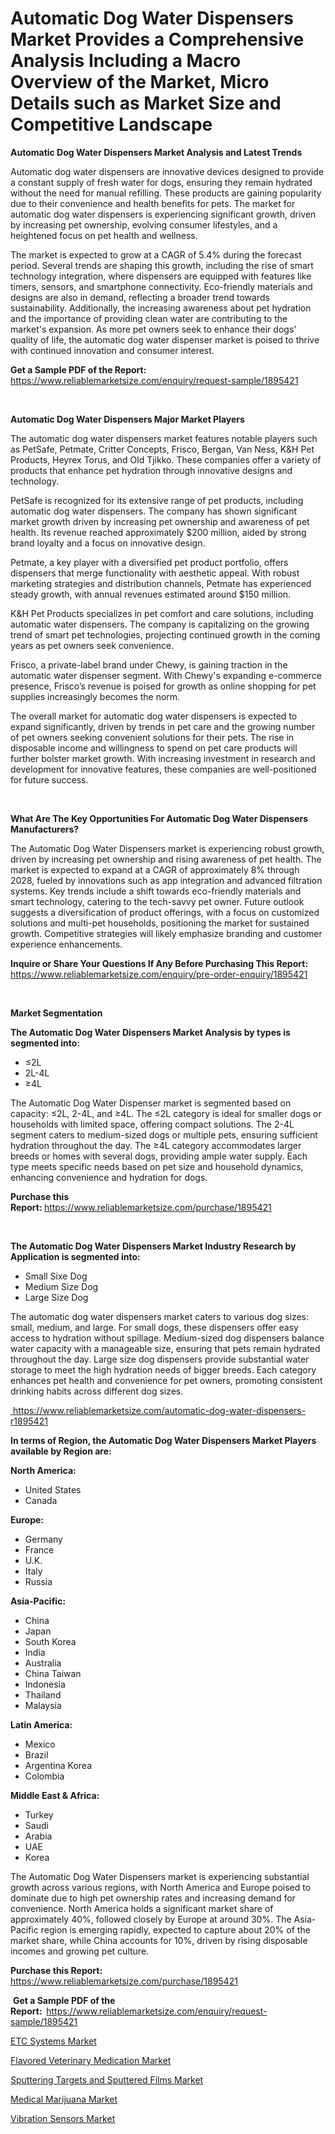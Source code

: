 <p><h1>Automatic Dog Water Dispensers Market Provides a Comprehensive Analysis Including a Macro Overview of the Market, Micro Details such as Market Size and Competitive Landscape</h1></p><p><strong>Automatic Dog Water Dispensers Market Analysis and Latest Trends</strong></p>
<p><p>Automatic dog water dispensers are innovative devices designed to provide a constant supply of fresh water for dogs, ensuring they remain hydrated without the need for manual refilling. These products are gaining popularity due to their convenience and health benefits for pets. The market for automatic dog water dispensers is experiencing significant growth, driven by increasing pet ownership, evolving consumer lifestyles, and a heightened focus on pet health and wellness.</p><p>The market is expected to grow at a CAGR of 5.4% during the forecast period. Several trends are shaping this growth, including the rise of smart technology integration, where dispensers are equipped with features like timers, sensors, and smartphone connectivity. Eco-friendly materials and designs are also in demand, reflecting a broader trend towards sustainability. Additionally, the increasing awareness about pet hydration and the importance of providing clean water are contributing to the market's expansion. As more pet owners seek to enhance their dogs' quality of life, the automatic dog water dispenser market is poised to thrive with continued innovation and consumer interest.</p></p>
<p><strong>Get a Sample PDF of the Report:&nbsp;</strong> <a href="https://www.reliablemarketsize.com/enquiry/request-sample/1895421?utm_campaign=1590&utm_medium=2&utm_source=Github&utm_content=ia&utm_term=24102024&utm_id=automatic-dog-water-dispensers">https://www.reliablemarketsize.com/enquiry/request-sample/1895421</a></p>
<p>&nbsp;</p>
<p><strong>Automatic Dog Water Dispensers Major Market Players</strong></p>
<p><p>The automatic dog water dispensers market features notable players such as PetSafe, Petmate, Critter Concepts, Frisco, Bergan, Van Ness, K&H Pet Products, Heyrex Torus, and Old Tjikko. These companies offer a variety of products that enhance pet hydration through innovative designs and technology.</p><p>PetSafe is recognized for its extensive range of pet products, including automatic dog water dispensers. The company has shown significant market growth driven by increasing pet ownership and awareness of pet health. Its revenue reached approximately $200 million, aided by strong brand loyalty and a focus on innovative design.</p><p>Petmate, a key player with a diversified pet product portfolio, offers dispensers that merge functionality with aesthetic appeal. With robust marketing strategies and distribution channels, Petmate has experienced steady growth, with annual revenues estimated around $150 million.</p><p>K&H Pet Products specializes in pet comfort and care solutions, including automatic water dispensers. The company is capitalizing on the growing trend of smart pet technologies, projecting continued growth in the coming years as pet owners seek convenience.</p><p>Frisco, a private-label brand under Chewy, is gaining traction in the automatic water dispenser segment. With Chewy's expanding e-commerce presence, Frisco’s revenue is poised for growth as online shopping for pet supplies increasingly becomes the norm.</p><p>The overall market for automatic dog water dispensers is expected to expand significantly, driven by trends in pet care and the growing number of pet owners seeking convenient solutions for their pets. The rise in disposable income and willingness to spend on pet care products will further bolster market growth. With increasing investment in research and development for innovative features, these companies are well-positioned for future success.</p></p>
<p>&nbsp;</p>
<p><strong>What Are The Key Opportunities For Automatic Dog Water Dispensers Manufacturers?</strong></p>
<p><p>The Automatic Dog Water Dispensers market is experiencing robust growth, driven by increasing pet ownership and rising awareness of pet health. The market is expected to expand at a CAGR of approximately 8% through 2028, fueled by innovations such as app integration and advanced filtration systems. Key trends include a shift towards eco-friendly materials and smart technology, catering to the tech-savvy pet owner. Future outlook suggests a diversification of product offerings, with a focus on customized solutions and multi-pet households, positioning the market for sustained growth. Competitive strategies will likely emphasize branding and customer experience enhancements.</p></p>
<p><strong>Inquire or Share Your Questions If Any Before Purchasing This Report:</strong> <a href="https://www.reliablemarketsize.com/enquiry/pre-order-enquiry/1895421?utm_campaign=1590&utm_medium=2&utm_source=Github&utm_content=ia&utm_term=24102024&utm_id=automatic-dog-water-dispensers">https://www.reliablemarketsize.com/enquiry/pre-order-enquiry/1895421</a></p>
<p>&nbsp;</p>
<p><strong>Market Segmentation</strong></p>
<p><strong>The Automatic Dog Water Dispensers Market Analysis by types is segmented into:</strong></p>
<p><ul><li>≤2L</li><li>2L-4L</li><li>≥4L</li></ul></p>
<p><p>The Automatic Dog Water Dispenser market is segmented based on capacity: ≤2L, 2-4L, and ≥4L. The ≤2L category is ideal for smaller dogs or households with limited space, offering compact solutions. The 2-4L segment caters to medium-sized dogs or multiple pets, ensuring sufficient hydration throughout the day. The ≥4L category accommodates larger breeds or homes with several dogs, providing ample water supply. Each type meets specific needs based on pet size and household dynamics, enhancing convenience and hydration for dogs.</p></p>
<p><strong>Purchase this Report:&nbsp;</strong><a href="https://www.reliablemarketsize.com/purchase/1895421?utm_campaign=1590&utm_medium=2&utm_source=Github&utm_content=ia&utm_term=24102024&utm_id=automatic-dog-water-dispensers">https://www.reliablemarketsize.com/purchase/1895421</a></p>
<p>&nbsp;</p>
<p><strong>The Automatic Dog Water Dispensers Market Industry Research by Application is segmented into:</strong></p>
<p><ul><li>Small Sixe Dog</li><li>Medium Size Dog</li><li>Large Size Dog</li></ul></p>
<p><p>The automatic dog water dispensers market caters to various dog sizes: small, medium, and large. For small dogs, these dispensers offer easy access to hydration without spillage. Medium-sized dog dispensers balance water capacity with a manageable size, ensuring that pets remain hydrated throughout the day. Large size dog dispensers provide substantial water storage to meet the high hydration needs of bigger breeds. Each category enhances pet health and convenience for pet owners, promoting consistent drinking habits across different dog sizes.</p></p>
<p><a href="https://www.reliablemarketsize.com/automatic-dog-water-dispensers-r1895421?utm_campaign=1590&utm_medium=2&utm_source=Github&utm_content=ia&utm_term=24102024&utm_id=automatic-dog-water-dispensers">&nbsp;https://www.reliablemarketsize.com/automatic-dog-water-dispensers-r1895421</a></p>
<p><strong>In terms of Region, the Automatic Dog Water Dispensers Market Players available by Region are:</strong></p>
<p>
    <p> <strong> North America: </strong>
        <ul>
            <li>United States</li>
            <li>Canada</li>
        </ul>
        </p> 
    <p> <strong> Europe: </strong>
        <ul>
            <li>Germany</li>
            <li>France</li>
            <li>U.K.</li>
            <li>Italy</li>
            <li>Russia</li>
        </ul>
        </p> 
    <p> <strong> Asia-Pacific: </strong>
        <ul>
            <li>China</li>
            <li>Japan</li>
            <li>South Korea</li>
            <li>India</li>
            <li>Australia</li>
            <li>China Taiwan</li>
            <li>Indonesia</li>
            <li>Thailand</li>
            <li>Malaysia</li>
        </ul>
        </p> 
    <p> <strong> Latin America: </strong>
        <ul>
            <li>Mexico</li>
            <li>Brazil</li>
            <li>Argentina Korea</li>
            <li>Colombia</li>
        </ul>
        </p> 
    <p> <strong> Middle East & Africa: </strong>
        <ul>
            <li>Turkey</li>
            <li>Saudi</li>
            <li>Arabia</li>
            <li>UAE</li>
            <li>Korea</li>
        </ul>
    </p>
    </p>
<p><p>The Automatic Dog Water Dispensers market is experiencing substantial growth across various regions, with North America and Europe poised to dominate due to high pet ownership rates and increasing demand for convenience. North America holds a significant market share of approximately 40%, followed closely by Europe at around 30%. The Asia-Pacific region is emerging rapidly, expected to capture about 20% of the market share, while China accounts for 10%, driven by rising disposable incomes and growing pet culture.</p></p>
<p><strong>Purchase this Report: </strong><a href="https://www.reliablemarketsize.com/purchase/1895421?utm_campaign=1590&utm_medium=2&utm_source=Github&utm_content=ia&utm_term=24102024&utm_id=automatic-dog-water-dispensers">https://www.reliablemarketsize.com/purchase/1895421</a></p>
<p>&nbsp;<strong>Get a Sample PDF of the Report:&nbsp;&nbsp;</strong><a href="https://www.reliablemarketsize.com/enquiry/request-sample/1895421?utm_campaign=1590&utm_medium=2&utm_source=Github&utm_content=ia&utm_term=24102024&utm_id=automatic-dog-water-dispensers">https://www.reliablemarketsize.com/enquiry/request-sample/1895421</a></p>
<p><strong></strong></p>
<p><p><a href="https://issuu.com/reportprime-2/docs/etc-systems-market-size-2030.pptx_7817d3882f8681?utm_campaign=1590&utm_medium=2&utm_source=Github&utm_content=ia&utm_term=24102024&utm_id=automatic-dog-water-dispensers">ETC Systems Market</a></p><p><a href="https://www.linkedin.com/pulse/unlocking-growth-potential-strategic-analysis-flavored-veterinary-kizdf?utm_campaign=1590&utm_medium=2&utm_source=Github&utm_content=ia&utm_term=24102024&utm_id=automatic-dog-water-dispensers">Flavored Veterinary Medication Market</a></p><p><a href="https://www.linkedin.com/pulse/emerging-technologies-reshaping-sputtering-targets-sputtered-akaue?utm_campaign=1590&utm_medium=2&utm_source=Github&utm_content=ia&utm_term=24102024&utm_id=automatic-dog-water-dispensers">Sputtering Targets and Sputtered Films Market</a></p><p><a href="https://www.linkedin.com/pulse/medical-marijuana-market-investigation-industry-evolution-vocqf?utm_campaign=1590&utm_medium=2&utm_source=Github&utm_content=ia&utm_term=24102024&utm_id=automatic-dog-water-dispensers">Medical Marijuana Market</a></p><p><a href="https://www.linkedin.com/pulse/vibration-sensors-market-analysis-report-global-insights-region-chjte?utm_campaign=1590&utm_medium=2&utm_source=Github&utm_content=ia&utm_term=24102024&utm_id=automatic-dog-water-dispensers">Vibration Sensors Market</a></p></p>